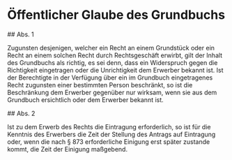 # Öffentlicher Glaube des Grundbuchs



\#\# Abs. 1

 Zugunsten desjenigen, welcher ein Recht an einem Grundstück oder ein Recht an einem solchen Recht durch Rechtsgeschäft erwirbt, gilt der Inhalt des Grundbuchs als richtig, es sei denn, dass ein Widerspruch gegen die Richtigkeit eingetragen oder die Unrichtigkeit dem Erwerber bekannt ist. Ist der Berechtigte in der Verfügung über ein im Grundbuch eingetragenes Recht zugunsten einer bestimmten Person beschränkt, so ist die Beschränkung dem Erwerber gegenüber nur wirksam, wenn sie aus dem Grundbuch ersichtlich oder dem Erwerber bekannt ist.

\#\# Abs. 2

 Ist zu dem Erwerb des Rechts die Eintragung erforderlich, so ist für die Kenntnis des Erwerbers die Zeit der Stellung des Antrags auf Eintragung oder, wenn die nach § 873 erforderliche Einigung erst später zustande kommt, die Zeit der Einigung maßgebend. 

